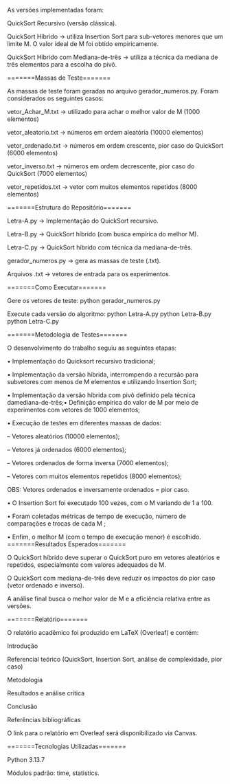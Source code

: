 As versões implementadas foram:

QuickSort Recursivo (versão clássica).

QuickSort Híbrido → utiliza Insertion Sort para sub-vetores menores que um limite M. O valor ideal de M foi obtido empiricamente.

QuickSort Híbrido com Mediana-de-três → utiliza a técnica da mediana de três elementos para a escolha do pivô.

=======Massas de Teste=======

As massas de teste foram geradas no arquivo gerador_numeros.py. Foram considerados os seguintes casos:

vetor_Achar_M.txt → utilizado para achar o melhor valor de M (1000 elementos)

vetor_aleatorio.txt → números em ordem aleatória (10000 elementos)

vetor_ordenado.txt → números em ordem crescente, pior caso do QuickSort (6000 elementos)

vetor_inverso.txt → números em ordem decrescente, pior caso do QuickSort (7000 elementos)

vetor_repetidos.txt → vetor com muitos elementos repetidos (8000 elementos)

=======Estrutura do Repositório=======

Letra-A.py → Implementação do QuickSort recursivo.

Letra-B.py → QuickSort híbrido (com busca empírica do melhor M).

Letra-C.py → QuickSort híbrido com técnica da mediana-de-três.

gerador_numeros.py → gera as massas de teste (.txt).

Arquivos .txt → vetores de entrada para os experimentos.

=======Como Executar=======

Gere os vetores de teste:
python gerador_numeros.py

Execute cada versão do algoritmo:
python Letra-A.py
python Letra-B.py
python Letra-C.py

=======Metodologia de Testes=======


O desenvolvimento do trabalho seguiu as seguintes etapas:

• Implementação do Quicksort recursivo tradicional;
    
• Implementação da versão híbrida, interrompendo a recursão para subvetores com menos de M elementos e utilizando Insertion Sort;
    
• Implementação da versão híbrida com pivô definido pela técnica damediana-de-três;• Definição empírica do valor de M por meio de experimentos com vetores de 1000 elementos;
    
• Execução de testes em diferentes massas de dados:
    
– Vetores aleatórios (10000 elementos);
        
– Vetores já ordenados (6000 elementos);
        
– Vetores ordenados de forma inversa (7000 elementos);
        
 – Vetores com muitos elementos repetidos (8000 elementos);
        
OBS: Vetores ordenados e inversamente ordenados = pior caso.
    
• O Insertion Sort foi executado 100 vezes, com o M variando de 1 a 100.
    
• Foram coletadas métricas de tempo de execução, número de comparações e trocas de cada M ;
    
• Enfim, o melhor M (com o tempo de execução menor) é escolhido.
=======Resultados Esperados=======

O QuickSort híbrido deve superar o QuickSort puro em vetores aleatórios e repetidos, especialmente com valores adequados de M.

O QuickSort com mediana-de-três deve reduzir os impactos do pior caso (vetor ordenado e inverso).

A análise final busca o melhor valor de M e a eficiência relativa entre as versões.

=======Relatório=======

O relatório acadêmico foi produzido em LaTeX (Overleaf) e contém:

Introdução

Referencial teórico (QuickSort, Insertion Sort, análise de complexidade, pior caso)

Metodologia

Resultados e análise crítica

Conclusão

Referências bibliográficas

O link para o relatório em Overleaf será disponibilizado via Canvas.

=======Tecnologias Utilizadas=======

Python 3.13.7

Módulos padrão: time, statistics.









